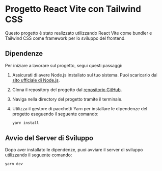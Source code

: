 

# Progetto React Vite con Tailwind CSS

Questo progetto è stato realizzato utilizzando React Vite come bundler e Tailwind CSS come framework per lo sviluppo del frontend.

## Dipendenze

Per iniziare a lavorare sul progetto, segui questi passaggi:

1. Assicurati di avere Node.js installato sul tuo sistema. Puoi scaricarlo dal [sito ufficiale di Node.js](https://nodejs.org/).
2. Clona il repository del progetto dal [repositorio GitHub](https://github.com/tuonome/progetto-react-vite-tailwind).
3. Naviga nella directory del progetto tramite il terminale.
4. Utilizza il gestore di pacchetti Yarn per installare le dipendenze del progetto eseguendo il seguente comando:

    ```bash
    yarn install
    ```

## Avvio del Server di Sviluppo

Dopo aver installato le dipendenze, puoi avviare il server di sviluppo utilizzando il seguente comando:

```bash
yarn dev
